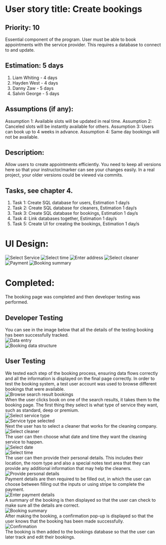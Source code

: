 # User story title: Create bookings

## Priority: 10 
Essential component of the program. User must be able to book appointments with the service provider.
This requires a database to connect to and update.

## Estimation: 5 days

1. Liam Whiting - 4 days
2. Hayden West - 4 days
3. Danny Zaw - 5 days
4. Salvin George - 5 days

## Assumptions (if any):
Assumption 1: Available slots will be updated in real time. 
Assumption 2: Canceled slots will be instantly available for others.
Assumption 3: Users can book up to 4 weeks in advance.
Assumption 4: Same day bookings will not be available. 

## Description:
Allow users to create appointments efficiently.
You need to keep all versions here so that your instructor/marker can see your changes easily. 
In a real project, your older versions could be viewed via commits.


## Tasks, see chapter 4.

1. Task 1: Create SQL database for users, Estimation 1 day/s
2. Task 2: Create SQL database for cleaners, Estimation 1 day/s
3. Task 3: Create SQL database for bookings, Estimation 1 day/s
4. Task 4: Link databases together, Estimation 1 day/s
5. Task 5: Create UI for creating the bookings, Estimation 1 day/s


# UI Design:
![Select Service](../Images/01_Prototypes/new_booking/01_select_service_prototype.png)
![Select time](../Images/01_Prototypes/new_booking/02_select_date_time_prototype.png)
![Enter address](../Images/01_Prototypes/new_booking/03_enter_address_prototype.png)
![Select cleaner](../Images/01_Prototypes/new_booking/04_select_cleaner_prototype.png)
![Payment](../Images/01_Prototypes/new_booking/05_payment_prototype.png)
![Booking summary](../Images/01_Prototypes/new_booking/06_booking_summary_prototype.png)

# Completed:
The booking page was completed and then developer testing was performed.

## Developer Testing
You can see in the image below that all the details of the testing booking has been successfully
tracked.  
![Data entry](../Images/02_Implemented/01_Create_Bookings/09_database_write.png)  
![Booking data structure](../Images/02_Implemented/01_Create_Bookings/11_booking_datatype.png)  

## User Testing  
We tested each step of the booking process, ensuring data flows correctly and all the
information is displayed on the final page correctly.
In order to test the booking system, a test user account was used to browse different
bookings that were available.  
![Browse search result bookings](../Images/02_Implemented/01_Create_Bookings/01_browse_service_providers.png)  
When the user clicks book on one of the search results, it takes them to the booking page.
The first thing they select is what type of service they want, such as standard, deep or premium.  
![Select service type](../Images/02_Implemented/01_Create_Bookings/02_select_service_type_1.png)  
![Service type selected](../Images/02_Implemented/01_Create_Bookings/02_select_service_type_2.png)  
Next the user has to select a cleaner that works for the cleaning company.  
![Select cleaner](../Images/02_Implemented/01_Create_Bookings/03_select_cleaner.png)  
The user can then choose what date and time they want the cleaning service to happen.  
![Select date](../Images/02_Implemented/01_Create_Bookings/04_select_date_time_1.png)  
![Select time](../Images/02_Implemented/01_Create_Bookings/04_select_date_time_2.png)  
The user can then provide their personal details. This includes their location, the room type
and also a special notes text area that they can provide any additional information that
may help the cleaners.  
![Provide personal details](../Images/02_Implemented/01_Create_Bookings/05_enter_address.png)  
Payment details are then required to be filled out, in which the user can choose between
filling out the inputs or using stripe to complete the payment.   
![Enter payment details](../Images/02_Implemented/01_Create_Bookings/06_enter_payment_details.png)  
A summary of the booking is then displayed so that the user can check to make sure
all the details are correct.  
![Booking summary](../Images/02_Implemented/01_Create_Bookings/07_booking_summary.png)  
After making the booking, a confirmation pop-up is displayed so that the user knows that
the booking has been made successfully.  
![Confirmation](../Images/02_Implemented/01_Create_Bookings/08_confirmation_popup.png)  
The booking is then added to the bookings database so that the user can later track and edit their bookings.
